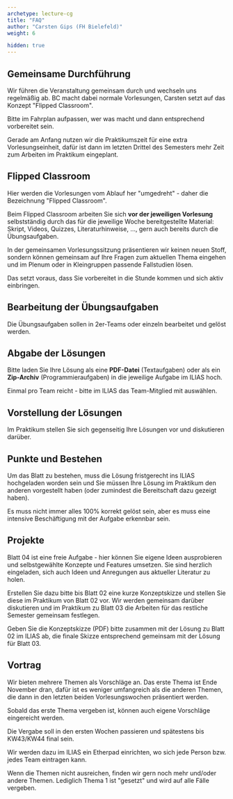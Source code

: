 ```yaml
---
archetype: lecture-cg
title: "FAQ"
author: "Carsten Gips (FH Bielefeld)"
weight: 6

hidden: true
---
```



## Gemeinsame Durchführung

Wir führen die Veranstaltung gemeinsam durch und wechseln uns regelmäßig ab. BC macht
dabei normale Vorlesungen, Carsten setzt auf das Konzept "Flipped Classroom".

Bitte im Fahrplan aufpassen, wer was macht und dann entsprechend vorbereitet sein.

Gerade am Anfang nutzen wir die Praktikumszeit für eine extra Vorlesungseinheit, dafür
ist dann im letzten Drittel des Semesters mehr Zeit zum Arbeiten im Praktikum eingeplant.


## Flipped Classroom

Hier werden die Vorlesungen vom Ablauf her "umgedreht" - daher die Bezeichnung "Flipped Classroom".

Beim Flipped Classroom arbeiten Sie sich **vor der jeweiligen Vorlesung** selbstständig
durch das für die jeweilige Woche bereitgestellte Material: Skript, Videos, Quizzes,
Literaturhinweise, ..., gern auch bereits durch die Übungsaufgaben.

In der gemeinsamen Vorlesungssitzung präsentieren wir keinen neuen Stoff, sondern können
gemeinsam auf Ihre Fragen zum aktuellen Thema eingehen und im Plenum oder in Kleingruppen
passende Fallstudien lösen.

Das setzt voraus, dass Sie vorbereitet in die Stunde kommen und sich aktiv einbringen.


## Bearbeitung der Übungsaufgaben

Die Übungsaufgaben sollen in 2er-Teams oder einzeln bearbeitet und gelöst werden.


## Abgabe der Lösungen

Bitte laden Sie Ihre Lösung als eine **PDF-Datei** (Textaufgaben) oder als ein
**Zip-Archiv** (Programmieraufgaben) in die jeweilige Aufgabe im ILIAS hoch.

Einmal pro Team reicht - bitte im ILIAS das Team-Mitglied mit auswählen.


## Vorstellung der Lösungen

Im Praktikum stellen Sie sich gegenseitig Ihre Lösungen vor und diskutieren darüber.


## Punkte und Bestehen

Um das Blatt zu bestehen, muss die Lösung fristgerecht ins ILIAS hochgeladen
worden sein und Sie müssen Ihre Lösung im Praktikum den anderen vorgestellt
haben (oder zumindest die Bereitschaft dazu gezeigt haben).

Es muss nicht immer alles 100% korrekt gelöst sein, aber es muss eine intensive
Beschäftigung mit der Aufgabe erkennbar sein.


## Projekte

Blatt 04 ist eine freie Aufgabe - hier können Sie eigene Ideen ausprobieren und
selbstgewählte Konzepte und Features umsetzen. Sie sind herzlich eingeladen, sich
auch Ideen und Anregungen aus aktueller Literatur zu holen.

Erstellen Sie dazu bitte bis Blatt 02 eine kurze Konzeptskizze und stellen Sie
diese im Praktikum von Blatt 02 vor. Wir werden gemeinsam darüber diskutieren
und im Praktikum zu Blatt 03 die Arbeiten für das restliche Semester gemeinsam
festlegen.

Geben Sie die Konzeptskizze (PDF) bitte zusammen mit der Lösung zu Blatt 02 im
ILIAS ab, die finale Skizze entsprechend gemeinsam mit der Lösung für Blatt 03.


## Vortrag

Wir bieten mehrere Themen als Vorschläge an. Das erste Thema ist Ende November
dran, dafür ist es weniger umfangreich als die anderen Themen, die dann in den
letzten beiden Vorlesungswochen präsentiert werden.

Sobald das erste Thema vergeben ist, können auch eigene Vorschläge eingereicht
werden.

Die Vergabe soll in den ersten Wochen passieren und spätestens bis KW43/KW44 final
sein.

Wir werden dazu im ILIAS ein Etherpad einrichten, wo sich jede Person bzw. jedes
Team eintragen kann.

Wenn die Themen nicht ausreichen, finden wir gern noch mehr und/oder andere Themen.
Lediglich Thema 1 ist "gesetzt" und wird auf alle Fälle vergeben.
